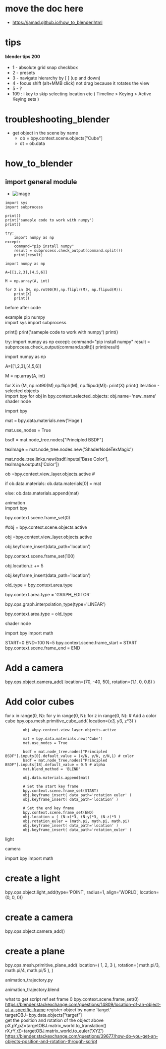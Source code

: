 # move the doc here
* https://jamad.github.io/how_to_blender.html

# tips
#### blender tips 200
* 1 - absolute grid snap checkbox
* 2 - presets
* 3 - navigate hierarchy by [ ] (up and down)
* 4 - focus shift (alt+MMB click)  not drag because it rotates the view
* 5 - ?
* 109 : i key to skip selecting location etc  (  Timeline > Keying > Active Keying sets )

# troubleshooting_blender
* get object in the scene by name
  * ob = bpy.context.scene.objects["Cube"]
  * dt = ob.data

# how_to_blender

## import general module
* ![image](https://github.com/jamad/jamad.github.io/assets/949913/aab25db9-11b8-4ae1-aba4-f5bfb2727e35)
```
import sys
import subprocess

print()
print('sameple code to work with numpy')
print()

try:
    import numpy as np
except:
    command="pip install numpy"
    result = subprocess.check_output(command.split())
    print(result)
   
import numpy as np

A=[[1,2,3],[4,5,6]]

M = np.array(A, int)

for X in (M, np.rot90(M),np.fliplr(M), np.flipud(M)):
    print(X)
    print()
```

before	after	code


example
pip numpy	
	import sys
import subprocess

print()
print('sameple code to work with numpy')
print()

try:
    import numpy as np
except:
    command="pip install numpy"
    result = subprocess.check_output(command.split())
    print(result)
   
import numpy as np

A=[[1,2,3],[4,5,6]]

M = np.array(A, int)

for X in (M, np.rot90(M),np.fliplr(M), np.flipud(M)):
    print(X)
    print()
iteration -
selected objects	
	import bpy
for obj in bpy.context.selected_objects:
    obj.name='new_name'
shader node	

import bpy

mat = bpy.data.materials.new('Hoge')

mat.use_nodes = True

bsdf = mat.node_tree.nodes["Principled BSDF"]

texImage = mat.node_tree.nodes.new('ShaderNodeTexMagic')

mat.node_tree.links.new(bsdf.inputs['Base Color'], texImage.outputs['Color'])

ob =bpy.context.view_layer.objects.active    #

 

if ob.data.materials:    ob.data.materials[0] = mat

else: ob.data.materials.append(mat)           

animation		
import bpy

 

bpy.context.scene.frame_set(0)

 

#obj = bpy.context.scene.objects.active

obj =bpy.context.view_layer.objects.active   

 

obj.keyframe_insert(data_path='location')

bpy.context.scene.frame_set(100)

obj.location.z += 5

obj.keyframe_insert(data_path='location')

 

old_type = bpy.context.area.type

bpy.context.area.type = 'GRAPH_EDITOR'

bpy.ops.graph.interpolation_type(type='LINEAR')

bpy.context.area.type = old_type

shader node


import bpy
import math

START=0
END=100
N=5
bpy.context.scene.frame_start = START
bpy.context.scene.frame_end   = END

# Add a camera
bpy.ops.object.camera_add(
    location=(70, -40, 50),
    rotation=(1.1, 0, 0.8)
)

# Add color cubes
for x in range(0, N):
    for y in range(0, N):
        for z in range(0, N):
            # Add a color cube
            bpy.ops.mesh.primitive_cube_add( location=(x*3, y*3, z*3) )
           
            obj =bpy.context.view_layer.objects.active
           
            mat = bpy.data.materials.new('Cube')
            mat.use_nodes = True
           
            bsdf = mat.node_tree.nodes["Principled BSDF"].inputs[0].default_value = (x/N, y/N, z/N,1) # color
            bsdf = mat.node_tree.nodes["Principled BSDF"].inputs[18].default_value = 0.5 # alpha
            mat.blend_method = 'BLEND'

            obj.data.materials.append(mat)
           
            # Set the start key frame
            bpy.context.scene.frame_set(START)
            obj.keyframe_insert( data_path='rotation_euler' )
            obj.keyframe_insert( data_path='location' )
           
            # Set the end key frame
            bpy.context.scene.frame_set(END)
            obj.location = ( (N-x)*3, (N-y)*3, (N-z)*3 )
            obj.rotation_euler = (math.pi, math.pi, math.pi)
            obj.keyframe_insert( data_path='location' )
            obj.keyframe_insert( data_path='rotation_euler' )
light

camera	

import bpy
import math

# create a light
bpy.ops.object.light_add(type='POINT', radius=1, align='WORLD', location=(0, 0, 0))

# create a camera
bpy.ops.object.camera_add()

# create a plane
bpy.ops.mesh.primitive_plane_add(    location=( 1, 2, 3 ),    rotation=( math.pi/3, math.pi/4, math.pi/5 ),   )



animation_trajectory.py

animation_trajectory.blend 
 


what to get	script	ref
 set frame 0	bpy.context.scene.frame_set(0)	https://blender.stackexchange.com/questions/14809/location-of-an-object-at-a-specific-frame
register object by name 'target'	targetOBJ=bpy.data.objects["target"]	
get the position and rotation of the object above	pX,pY,pZ=targetOBJ.matrix_world.to_translation()
rX,rY,rZ=targetOBJ.matrix_world.to_euler('XYZ')	https://blender.stackexchange.com/questions/39677/how-do-you-get-an-objects-position-and-rotation-through-script



